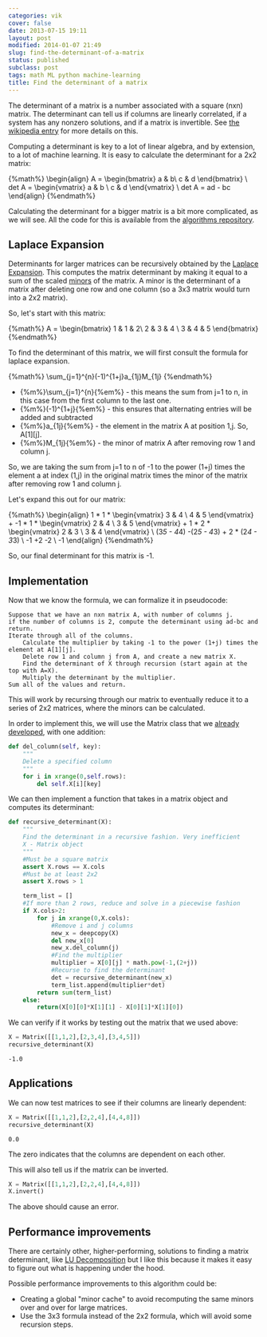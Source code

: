 ```yaml
---
categories: vik
cover: false
date: 2013-07-15 19:11
layout: post
modified: 2014-01-07 21:49
slug: find-the-determinant-of-a-matrix
status: published
subclass: post
tags: math ML python machine-learning
title: Find the determinant of a matrix
---
```


The determinant of a matrix is a number associated with a square (nxn) matrix. The determinant can tell us if columns are linearly correlated, if a system has any nonzero solutions, and if a matrix is invertible. See [the wikipedia entry](http://en.wikipedia.org/wiki/Determinant) for more details on this.

Computing a determinant is key to a lot of linear algebra, and by extension, to a lot of machine learning. It is easy to calculate the determinant for a 2x2 matrix:

{%math%}
\begin{align}
A = \begin{bmatrix}
a & b\\
c & d
\end{bmatrix} \\
det A = \begin{vmatrix}
a & b \\
c & d
\end{vmatrix} \\
det A = ad - bc
\end{align}
{%endmath%}

Calculating the determinant for a bigger matrix is a bit more complicated, as we will see. All the code for this is available from the [algorithms repository](https://github.com/vikparuchuri/algorithms).

<!--more-->

Laplace Expansion
---------------------------------

Determinants for larger matrices can be recursively obtained by the [Laplace Expansion](http://en.wikipedia.org/wiki/Laplace_expansion). This computes the matrix determinant by making it equal to a sum of the scaled [minors](http://en.wikipedia.org/wiki/Minor_(matrix)) of the matrix. A minor is the determinant of a matrix after deleting one row and one column (so a 3x3 matrix would turn into a 2x2 matrix).

So, let's start with this matrix:

{%math%}
A = \begin{bmatrix}
1 & 1 & 2\\
2 & 3 & 4 \\
3 & 4 & 5
\end{bmatrix}
{%endmath%}

To find the determinant of this matrix, we will first consult the formula for laplace expansion.

{%math%}
\sum_{j=1}^{n}(-1)^{1+j}a_{1j}M_{1j}
{%endmath%}

* {%m%}\sum\_{j=1}^{n}{%em%} - this means the sum from j=1 to n, in this case from the first column to the last one.
* {%m%}(-1)^{1+j}{%em%} - this ensures that alternating entries will be added and subtracted
* {%m%}a_{1j}{%em%} - the element in the matrix A at position 1,j. So, A[1][j].
* {%m%}M_{1j}{%em%} - the minor of matrix A after removing row 1 and column j.

So, we are taking the sum from j=1 to n of -1 to the power (1+j) times the element a at index (1,j) in the original matrix times the minor of the matrix after removing row 1 and column j.

Let's expand this out for our matrix:

{%math%}
\begin{align}
1 * 1 * \begin{vmatrix}
3 & 4 \\
4 & 5
\end{vmatrix} + -1 * 1 * \begin{vmatrix}
2 & 4 \\
3 & 5
\end{vmatrix} + 1 * 2 * \begin{vmatrix}
2 & 3 \\
3 & 4
\end{vmatrix} \\
(3*5 - 4*4) -(2*5 - 4*3) + 2 * (2*4 - 3*3) \\
-1 +2 -2 \\
-1
\end{align}
{%endmath%}

So, our final determinant for this matrix is -1.

Implementation
------------------------------------

Now that we know the formula, we can formalize it in pseudocode:

```
Suppose that we have an nxn matrix A, with number of columns j.
if the number of columns is 2, compute the determinant using ad-bc and return.
Iterate through all of the columns.
    Calculate the multiplier by taking -1 to the power (1+j) times the element at A[1][j].
    Delete row 1 and column j from A, and create a new matrix X.
    Find the determinant of X through recursion (start again at the top with A=X).
    Multiply the determinant by the multiplier.
Sum all of the values and return.
```

This will work by recursing through our matrix to eventually reduce it to a series of 2x2 matrices, where the minors can be calculated.

In order to implement this, we will use the Matrix class that we [already developed](/blog/linear-regression-from-the-ground-up/), with one addition:

``` python
def del_column(self, key):
    """
    Delete a specified column
    """
    for i in xrange(0,self.rows):
        del self.X[i][key]
```

We can then implement a function that takes in a matrix object and computes its determinant:

``` python
def recursive_determinant(X):
    """
    Find the determinant in a recursive fashion. Very inefficient
    X - Matrix object
    """
    #Must be a square matrix
    assert X.rows == X.cols
    #Must be at least 2x2
    assert X.rows > 1

    term_list = []
    #If more than 2 rows, reduce and solve in a piecewise fashion
    if X.cols>2:
        for j in xrange(0,X.cols):
            #Remove i and j columns
            new_x = deepcopy(X)
            del new_x[0]
            new_x.del_column(j)
            #Find the multiplier
            multiplier = X[0][j] * math.pow(-1,(2+j))
            #Recurse to find the determinant
            det = recursive_determinant(new_x)
            term_list.append(multiplier*det)
        return sum(term_list)
    else:
        return(X[0][0]*X[1][1] - X[0][1]*X[1][0])
```

We can verify if it works by testing out the matrix that we used above:

``` python
X = Matrix([[1,1,2],[2,3,4],[3,4,5]])
recursive_determinant(X)
```
```
-1.0
```

Applications
-------------------------------------

We can now test matrices to see if their columns are linearly dependent:

``` python
X = Matrix([[1,1,2],[2,2,4],[4,4,8]])
recursive_determinant(X)
```
```
0.0
```

The zero indicates that the columns are dependent on each other.

This will also tell us if the matrix can be inverted.

``` python
X = Matrix([[1,1,2],[2,2,4],[4,4,8]])
X.invert()
```

The above should cause an error.

Performance improvements
------------------------------

There are certainly other, higher-performing, solutions to finding a matrix determinant, like [LU Decomposition](http://en.wikipedia.org/wiki/LU_decomposition) but I like this because it makes it easy to figure out what is happening under the hood.

Possible performance improvements to this algorithm could be:

* Creating a global "minor cache" to avoid recomputing the same minors over and over for large matrices.
* Use the 3x3 formula instead of the 2x2 formula, which will avoid some recursion steps.